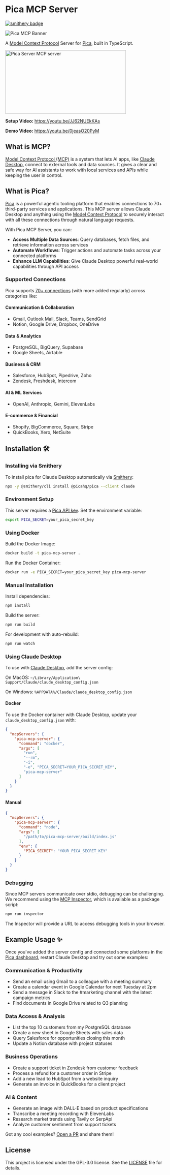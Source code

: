 # Pica MCP Server

[![smithery badge](https://smithery.ai/badge/@picahq/pica)](https://smithery.ai/server/@picahq/pica)

![Pica MCP Banner](https://assets.picaos.com/github/mcp.jpeg)

A [Model Context Protocol](https://modelcontextprotocol.io) Server for [Pica](https://picaos.com), built in TypeScript.

<a href="https://glama.ai/mcp/servers/@picahq/mcp-server">
  <img width="380" height="200" src="https://glama.ai/mcp/servers/@picahq/mcp-server/badge" alt="Pica Server MCP server" />
</a>

**Setup Video:** https://youtu.be/JJ62NUEkKAs

**Demo Video:** https://youtu.be/0jeasO20PyM

## What is MCP?

[Model Context Protocol (MCP)](https://modelcontextprotocol.io) is a system that lets AI apps, like [Claude Desktop](https://claude.ai/download), connect to external tools and data sources. It gives a clear and safe way for AI assistants to work with local services and APIs while keeping the user in control.

## What is Pica?

[Pica](https://picaos.com) is a powerful agentic tooling platform that enables connections to 70+ third-party services and applications. This MCP server allows Claude Desktop and anything using the [Model Context Protocol](https://modelcontextprotocol.io) to securely interact with all these connections through natural language requests.

With Pica MCP Server, you can:

- **Access Multiple Data Sources**: Query databases, fetch files, and retrieve information across services
- **Automate Workflows**: Trigger actions and automate tasks across your connected platforms
- **Enhance LLM Capabilities**: Give Claude Desktop powerful real-world capabilities through API access

### Supported Connections

Pica supports [70+ connections](https://app.picaos.com/tools) (with more added regularly) across categories like:

#### Communication & Collaboration
- Gmail, Outlook Mail, Slack, Teams, SendGrid
- Notion, Google Drive, Dropbox, OneDrive

#### Data & Analytics
- PostgreSQL, BigQuery, Supabase
- Google Sheets, Airtable

#### Business & CRM
- Salesforce, HubSpot, Pipedrive, Zoho
- Zendesk, Freshdesk, Intercom

#### AI & ML Services
- OpenAI, Anthropic, Gemini, ElevenLabs

#### E-commerce & Financial
- Shopify, BigCommerce, Square, Stripe
- QuickBooks, Xero, NetSuite

## Installation 🛠️

### Installing via Smithery

To install pica for Claude Desktop automatically via [Smithery](https://smithery.ai/server/@picahq/pica):

```bash
npx -y @smithery/cli install @picahq/pica --client claude
```

### Environment Setup

This server requires a [Pica API key](https://app.picaos.com/settings/api-keys). Set the environment variable:

```bash
export PICA_SECRET=your_pica_secret_key
```

### Using Docker

Build the Docker Image:

```bash
docker build -t pica-mcp-server .
```

Run the Docker Container:

```bash
docker run -e PICA_SECRET=your_pica_secret_key pica-mcp-server
```

### Manual Installation

Install dependencies:

```bash
npm install
```

Build the server:

```bash
npm run build
```

For development with auto-rebuild:
```bash
npm run watch
```

### Using Claude Desktop

To use with [Claude Desktop](https://claude.ai/download), add the server config:

On MacOS: `~/Library/Application\ Support/Claude/claude_desktop_config.json`

On Windows: `%APPDATA%/Claude/claude_desktop_config.json`

#### Docker

To use the Docker container with Claude Desktop, update your `claude_desktop_config.json` with:

```json
{
  "mcpServers": {
    "pica-mcp-server": {
      "command": "docker",
      "args": [
        "run",
        "--rm",
        "-i",
        "-e", "PICA_SECRET=YOUR_PICA_SECRET_KEY",
        "pica-mcp-server"
      ]
    }
  }
}
```

#### Manual

```json
{
  "mcpServers": {
    "pica-mcp-server": {
      "command": "node",
      "args": [
        "/path/to/pica-mcp-server/build/index.js"
      ],
      "env": {
        "PICA_SECRET": "YOUR_PICA_SECRET_KEY"
      }
    }
  }
}
```

### Debugging

Since MCP servers communicate over stdio, debugging can be challenging. We recommend using the [MCP Inspector](https://github.com/modelcontextprotocol/inspector), which is available as a package script:

```bash
npm run inspector
```

The Inspector will provide a URL to access debugging tools in your browser.

## Example Usage ✨

Once you've added the server config and connected some platforms in the [Pica dashboard](https://app.picaos.com/connections), restart Claude Desktop and try out some examples:

### Communication & Productivity
- Send an email using Gmail to a colleague with a meeting summary
- Create a calendar event in Google Calendar for next Tuesday at 2pm
- Send a message in Slack to the #marketing channel with the latest campaign metrics
- Find documents in Google Drive related to Q3 planning

### Data Access & Analysis
- List the top 10 customers from my PostgreSQL database
- Create a new sheet in Google Sheets with sales data
- Query Salesforce for opportunities closing this month
- Update a Notion database with project statuses

### Business Operations
- Create a support ticket in Zendesk from customer feedback
- Process a refund for a customer order in Stripe
- Add a new lead to HubSpot from a website inquiry
- Generate an invoice in QuickBooks for a client project

### AI & Content
- Generate an image with DALL-E based on product specifications
- Transcribe a meeting recording with ElevenLabs
- Research market trends using Tavily or SerpApi
- Analyze customer sentiment from support tickets

Got any cool examples? [Open a PR](https://github.com/picahq/awesome-pica) and share them!

## License

This project is licensed under the GPL-3.0 license. See the [LICENSE](LICENSE) file for details.